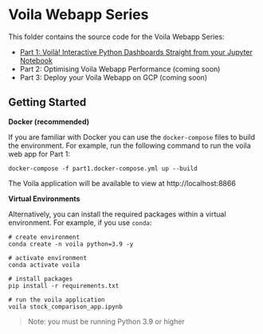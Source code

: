 # Voila Webapp Series

This folder contains the source code for the Voila Webapp Series:
- [Part 1: Voilà! Interactive Python Dashboards Straight from your Jupyter Notebook](https://engineeringfordatascience.com/posts/voila_python_dashboard_part1/)
- Part 2: Optimising Voila Webapp Performance (coming soon)
- Part 3: Deploy your Voila Webapp on GCP (coming soon)

## Getting Started

**Docker (recommended)**

If you are familiar with Docker you can use the `docker-compose` files to build the environment. For example, run the following command to run the voila web app for Part 1:

```
docker-compose -f part1.docker-compose.yml up --build
```

The Voila application will be available to view at http://localhost:8866

**Virtual Environments**

Alternatively, you can install the required packages within a virtual environment. For example, if you use `conda`:

```
# create environment
conda create -n voila python=3.9 -y

# activate environment
conda activate voila

# install packages
pip install -r requirements.txt

# run the voila application
voila stock_comparison_app.ipynb
```
> Note: you must be running Python 3.9 or higher
